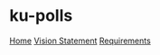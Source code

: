 # ku-polls
[Home](https://github.com/kinkinkinxd/ku-polls/wiki/Home)
[Vision Statement](https://github.com/kinkinkinxd/ku-polls/wiki/Vision%20Statement)
[Requirements](https://github.com/kinkinkinxd/ku-polls/wiki/Requirements)
